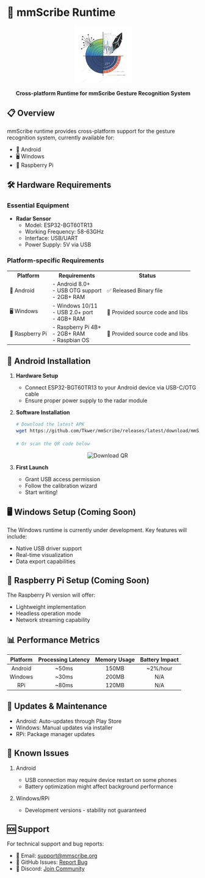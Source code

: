 # 📱 mmScribe Runtime

<div align="center">
  <img src="../res/radars2.png" alt="mmScribe Logo" width="150"/>
  
  **Cross-platform Runtime for mmScribe Gesture Recognition System**
</div>

## 📋 Overview

mmScribe runtime provides cross-platform support for the gesture recognition system, currently available for:
- 📱 Android
- 🖥️ Windows
- 🍓 Raspberry Pi

## 🛠️ Hardware Requirements

### Essential Equipment
- **Radar Sensor**
  - Model: ESP32-BGT60TR13
  - Working Frequency: 58-63GHz
  - Interface: USB/UART
  - Power Supply: 5V via USB

### Platform-specific Requirements

<table>
  <tr>
    <th>Platform</th>
    <th>Requirements</th>
    <th>Status</th>
  </tr>
  <tr>
    <td>📱 Android</td>
    <td>
      - Android 8.0+<br>
      - USB OTG support<br>
      - 2GB+ RAM
    </td>
    <td>✅ Released Binary file</td>
  </tr>
  <tr>
    <td>🖥️ Windows</td>
    <td>
      - Windows 10/11<br>
      - USB 2.0+ port<br>
      - 4GB+ RAM
    </td>
    <td>🚧 Provided source code and libs</td>
  </tr>
  <tr>
    <td>🍓 Raspberry Pi</td>
    <td>
      - Raspberry Pi 4B+<br>
      - 2GB+ RAM<br>
      - Raspbian OS
    </td>
    <td>🚧 Provided source code and libs</td>
  </tr>
</table>

## 📲 Android Installation

1. **Hardware Setup**
   - Connect ESP32-BGT60TR13 to your Android device via USB-C/OTG cable
   - Ensure proper power supply to the radar module

2. **Software Installation**
   ```bash
   # Download the latest APK
   wget https://github.com/Tkwer/mmScribe/releases/latest/download/mmScribe.apk
   
   # Or scan the QR code below
   ```
   <div align="center">
     <img src="../res/download_qr.png" alt="Download QR" width="200"/>
   </div>

3. **First Launch**
   - Grant USB access permission
   - Follow the calibration wizard
   - Start writing!

## 🖥️ Windows Setup (Coming Soon)

The Windows runtime is currently under development. Key features will include:
- Native USB driver support
- Real-time visualization
- Data export capabilities

## 🍓 Raspberry Pi Setup (Coming Soon)

The Raspberry Pi version will offer:
- Lightweight implementation
- Headless operation mode
- Network streaming capability

## 📊 Performance Metrics

| Platform | Processing Latency | Memory Usage | Battery Impact |
|:--------:|:-----------------:|:------------:|:--------------:|
| Android  | ~50ms             | 150MB        | ~2%/hour      |
| Windows  | ~30ms             | 200MB        | N/A           |
| RPi      | ~80ms             | 120MB        | N/A           |

## 🔄 Updates & Maintenance

- Android: Auto-updates through Play Store
- Windows: Manual updates via installer
- RPi: Package manager updates

## 🐛 Known Issues

1. Android
   - USB connection may require device restart on some phones
   - Battery optimization might affect background performance

2. Windows/RPi
   - Development versions - stability not guaranteed

## 🆘 Support

For technical support and bug reports:
- 📧 Email: [support@mmscribe.org](mailto:support@mmscribe.org)
- 🌟 GitHub Issues: [Report Bug](https://github.com/Tkwer/mmScribe/issues)
- 📱 Discord: [Join Community](https://discord.gg/mmscribe) 